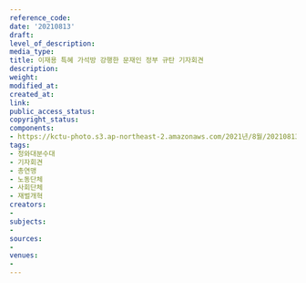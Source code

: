 ```yaml
---
reference_code: 
date: '20210813'
draft: 
level_of_description: 
media_type: 
title: 이재용 특혜 가석방 강행한 문재인 정부 규탄 기자회견
description: 
weight: 
modified_at: 
created_at: 
link: 
public_access_status: 
copyright_status: 
components:
- https://kctu-photo.s3.ap-northeast-2.amazonaws.com/2021년/8월/20210813-이재용+특혜+가석방+강행한+문재인+정부+규탄+기자회견_청와대분수대_기자회견_총연맹_노동단체_사회단체_재벌개혁/_5D40049.jpg
tags:
- 청와대분수대
- 기자회견
- 총연맹
- 노동단체
- 사회단체
- 재벌개혁
creators:
- 
subjects:
- 
sources:
- 
venues:
- 
---
```

